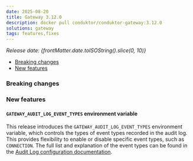 ```yaml
---
date: 2025-08-20
title: Gateway 3.12.0
description: docker pull conduktor/conduktor-gateway:3.12.0
solutions: gateway
tags: features,fixes
---
```


*Release date: {frontMatter.date.toISOString().slice(0, 10)}*

- [Breaking changes](#breaking-changes)
- [New features](#new-features)

### Breaking changes

### New features

#### `GATEWAY_AUDIT_LOG_EVENT_TYPES` environment variable

This release introduces the `GATEWAY_AUDIT_LOG_EVENT_TYPES` environment variable, which controls the types of event types recorded in the audit log.
This provides flexibility to enable or disable specific event types, such as `CONNECTION`. The full list and explanation of the event types can be found in
the [Audit Log configuration documentation](/gateway/configuration/env-variables/#audit).